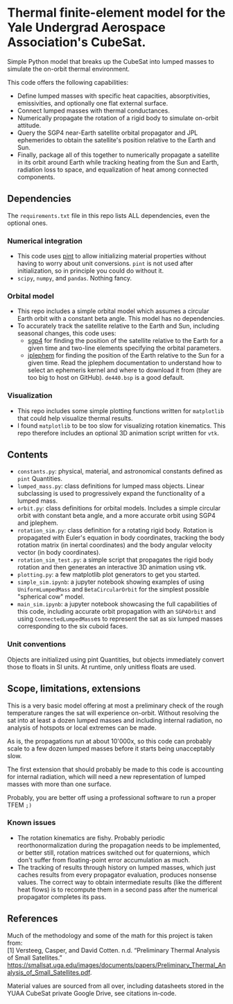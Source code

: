 # Thermal finite-element model for the Yale Undergrad Aerospace Association's CubeSat. 
Simple Python model that breaks up the CubeSat into lumped masses to simulate the on-orbit thermal environment.

This code offers the following capabilities:
* Define lumped masses with specific heat capacities, absorptivities, emissivities, and optionally one flat external surface.
* Connect lumped masses with thermal conductances.
* Numerically propagate the rotation of a rigid body to simulate on-orbit attitude.
* Query the SGP4 near-Earth satellite orbital propagator and JPL ephemerides to obtain the satellite's position relative to the Earth and Sun.
* Finally, package all of this together to numerically propagate a satellite in its orbit around Earth while tracking heating from the Sun and Earth, radiation loss to space, and equalization of heat among connected components.

## Dependencies
The `requirements.txt` file in this repo lists ALL dependencies, even the optional ones.
### Numerical integration
* This code uses [pint](https://pint.readthedocs.io/en/stable/) to allow initializing material properties without having to worry about unit conversions. `pint` is not used after initialization, so in principle you could do without it.
* `scipy`, `numpy`, and `pandas`. Nothing fancy.
### Orbital model
* This repo includes a simple orbital model which assumes a circular Earth orbit with a constant beta angle. This model has no dependencies.
* To accurately track the satellite relative to the Earth and Sun, including seasonal changes, this code uses:
   * [sgp4](https://pypi.org/project/sgp4/) for finding the position of the satellite relative to the Earth for a given time and two-line elements specifying the orbital parameters.
   * [jplephem](https://pypi.org/project/jplephem/) for finding the position of the Earth relative to the Sun for a given time. Read the jplephem documentation to understand how to select an ephemeris kernel and where to download it from (they are too big to host on GitHub). `de440.bsp` is a good default.
### Visualization
* This repo includes some simple plotting functions written for `matplotlib` that could help visualize thermal results.
* I found `matplotlib` to be too slow for visualizing rotation kinematics. This repo therefore includes an optional 3D animation script written for `vtk`.

## Contents
* `constants.py`: physical, material, and astronomical constants defined as `pint` Quantities.
* `lumped_mass.py`: class definitions for lumped mass objects. Linear subclassing is used to progressively expand the functionality of a lumped mass.
* `orbit.py`: class definitions for orbital models. Includes a simple circular orbit with constant beta angle, and a more accurate orbit using SGP4 and jplephem.
* `rotation_sim.py`: class definition for a rotating rigid body. Rotation is propagated with Euler's equation in body coordinates, tracking the body rotation matrix (in inertal coordinates) and the body angular velocity vector (in body coordinates).
* `rotation_sim_test.py`: a simple script that propagates the rigid body rotation and then generates an interactive 3D animation using vtk.
* `plotting.py`: a few matplotlib plot generators to get you started.
* `simple_sim.ipynb`: a jupyter notebook showing examples of using `UniformLumpedMass` and `BetaCircularOrbit` for the simplest possible "spherical cow" model.
* `main_sim.ipynb`: a jupyter notebook showcasing the full capabilities of this code, including accurate orbit propagation with an `SGP4Orbit` and using `ConnectedLumpedMass`es to represent the sat as six lumped masses corresponding to the six cuboid faces.
### Unit conventions
Objects are initialized using pint Quantities, but objects immediately convert those to floats in SI units. At runtime, only unitless floats are used.
## Scope, limitations, extensions
This is a very basic model offering at most a preliminary check of the rough temperature ranges the sat will experience on-orbit. Without resolving the sat into at least a dozen lumped masses and including internal radiation, no analysis of hotspots or local extremes can be made.

As is, the propagations run at about 10'000x, so this code can probably scale to a few dozen lumped masses before it starts being unacceptably slow.

The first extension that should probably be made to this code is accounting for internal radiation, which will need a new representation of lumped masses with more than one surface.

Probably, you are better off using a professional software to run a proper TFEM `;)`

### Known issues
* The rotation kinematics are fishy. Probably periodic reorthonormalization during the propagation needs to be implemented, or better still, rotation matrices switched out for quaternions, which don't suffer from floating-point error accumulation as much.
* The tracking of results through history on lumped masses, which just caches results from every propagator evaluation, produces nonsense values. The correct way to obtain intermediate results (like the different heat flows) is to recompute them in a second pass after the numerical propagator completes its pass.

## References
Much of the methodology and some of the math for this project is taken from: \
[1] Versteeg, Casper, and David Cotten. n.d. “Preliminary Thermal Analysis of Small Satellites.” https://smallsat.uga.edu/images/documents/papers/Preliminary_Thermal_Analysis_of_Small_Satellites.pdf.

Material values are sourced from all over, including datasheets stored in the YUAA CubeSat private Google Drive, see citations in-code.
